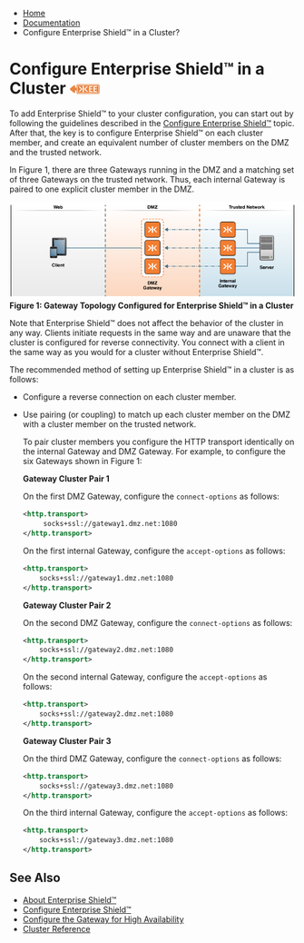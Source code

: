 -   [Home](../../index.md)
-   [Documentation](../index.md)
-   Configure Enterprise Shield&trade; in a Cluster?

Configure Enterprise Shield&trade; in a Cluster ![This feature is available in KAAZING Gateway - Enterprise Edition](../images/enterprise-feature.png)
===================================================================================

To add Enterprise Shield&trade; to your cluster configuration, you can start out by following the guidelines described in the [Configure Enterprise Shield&trade;](p_rc_config.md) topic. After that, the key is to configure Enterprise Shield&trade; on each cluster member, and create an equivalent number of cluster members on the DMZ and the trusted network.

In Figure 1, there are three Gateways running in the DMZ and a matching set of three Gateways on the trusted network. Thus, each internal Gateway is paired to one explicit cluster member in the DMZ.

![Gateway Topology Showing Reverse Connectivity in a Cluster](../images/f-dmz-trustednetwork-860-07.png)
**Figure 1: Gateway Topology Configured for Enterprise Shield&trade; in a Cluster**

Note that Enterprise Shield&trade; does not affect the behavior of the cluster in any way. Clients initiate requests in the same way and are unaware that the cluster is configured for reverse connectivity. You connect with a client in the same way as you would for a cluster without Enterprise Shield&trade;.

The recommended method of setting up Enterprise Shield&trade; in a cluster is as follows:

-   Configure a reverse connection on each cluster member.
-   Use pairing (or coupling) to match up each cluster member on the DMZ with a cluster member on the trusted network.

    To pair cluster members you configure the HTTP transport identically on the internal Gateway and DMZ Gateway. For example, to configure the six Gateways shown in Figure 1:

    **Gateway Cluster Pair 1**

    On the first DMZ Gateway, configure the `connect-options` as follows:

    ``` xml
    <http.transport>
         socks+ssl://gateway1.dmz.net:1080
    </http.transport>
    ```

    On the first internal Gateway, configure the `accept-options` as follows:

    ``` xml
    <http.transport>
        socks+ssl://gateway1.dmz.net:1080
    </http.transport>
    ```

    **Gateway Cluster Pair 2**

    On the second DMZ Gateway, configure the `connect-options` as follows:

    ``` xml
    <http.transport>
        socks+ssl://gateway2.dmz.net:1080
    </http.transport>
    ```

    On the second internal Gateway, configure the `accept-options` as follows:

    ``` xml
    <http.transport>
        socks+ssl://gateway2.dmz.net:1080
    </http.transport>
    ```

    **Gateway Cluster Pair 3**

    On the third DMZ Gateway, configure the `connect-options` as follows:

    ``` xml
    <http.transport>
        socks+ssl://gateway3.dmz.net:1080
    </http.transport>
    ```

    On the third internal Gateway, configure the `accept-options` as follows:

    ``` xml
    <http.transport>
        socks+ssl://gateway3.dmz.net:1080
    </http.transport>
    ```

See Also
--------

-   [About Enterprise Shield&trade;](o_rc_checklist.md#about-enterprise-shield)
-   [Configure Enterprise Shield&trade;](p_rc_config.md)
-   [Configure the Gateway for High Availability](../high-availability/o_ha.md)
-   [Cluster Reference](../admin-reference/r_conf_cluster.md)

